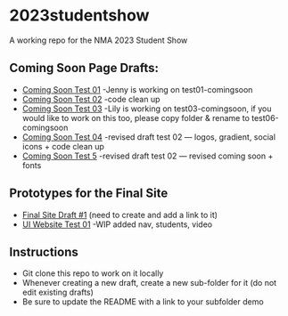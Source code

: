 # 2023studentshow
A working repo for the NMA 2023 Student Show

## Coming Soon Page Drafts:
* [Coming Soon Test 01](https://newmediaarts.github.io/2023studentshow/test01-comingsoon)
    -Jenny is working on test01-comingsoon
* [Coming Soon Test 02](https://newmediaarts.github.io/2023studentshow/test02-comingsoon)
    -code clean up
* [Coming Soon Test 03](https://newmediaarts.github.io/2023studentshow/test03-comingsoon)
    -Lily is working on test03-comingsoon, if you would like to work on this too, please copy folder & rename to test06-comingsoon
* [Coming Soon Test 04](https://newmediaarts.github.io/2023studentshow/test04-comingsoon)
    -revised draft test 02 — logos, gradient, social icons + code clean up
* [Coming Soon Test 5](https://newmediaarts.github.io/2023studentshow/test05-comingsoon)
    -revised draft test 02 — revised coming soon + fonts


## Prototypes for the Final Site
* [Final Site Draft #1](https://newmediaarts.github.io/2023studentshow/test01-website) (need to create and add a link to it)
* [UI Website Test 01](https://newmediaarts.github.io/2023studentshow/ui-website-test01) 
   -WIP added nav, students, video

## Instructions
* Git clone this repo to work on it locally
* Whenever creating a new draft, create a new sub-folder for it (do not edit existing drafts)
* Be sure to update the README with a link to your subfolder demo